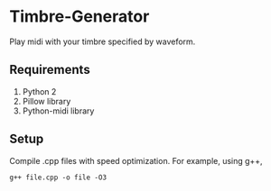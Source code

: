 # Timbre-Generator
Play midi with your timbre specified by waveform.

## Requirements
1. Python 2
2. Pillow library
3. Python-midi library

## Setup
Compile .cpp files with speed optimization.
For example, using g++,
```
g++ file.cpp -o file -O3
```
